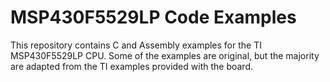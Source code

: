 # MSP430F5529LP Code Examples

This repository contains C and Assembly examples for the TI MSP430F5529LP CPU. Some of the examples are original, but the majority are adapted from the TI examples provided with the board.
